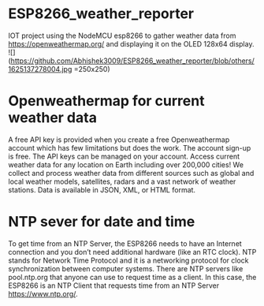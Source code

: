 # ESP8266_weather_reporter
IOT project using the NodeMCU esp8266 to gather weather data from https://openweathermap.org/ and displaying it on the OLED 128x64 display.
![](https://github.com/Abhishek3009/ESP8266_weather_reporter/blob/others/1625137278004.jpg =250x250)
# Openweathermap for current weather data
A free API key is provided when you create a free Openweathermap account which has few limitations but does the work. The account sign-up is free. The API keys can be managed on your account.
Access current weather data for any location on Earth including over 200,000 cities! We collect and process weather data from different sources such as global and local weather models, satellites, radars and a vast network of weather stations. Data is available in JSON, XML, or HTML format.

# NTP sever for date and time
To get time from an NTP Server, the ESP8266 needs to have an Internet connection and you don’t need additional hardware (like an RTC clock). NTP stands for Network Time Protocol and it is a networking protocol for clock synchronization between computer systems. There are NTP servers like pool.ntp.org that anyone can use to request time as a client. In this case, the ESP8266 is an NTP Client that requests time from an NTP Server https://www.ntp.org/.

